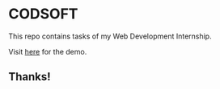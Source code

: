 # CODSOFT
This repo contains tasks of my Web Development Internship.

Visit [here](https://riteshgarg0605.github.io/CODSOFT/) for the demo.

## Thanks!
